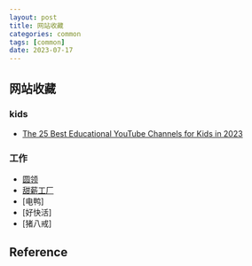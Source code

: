```yaml
---
layout: post
title: 网站收藏
categories: common
tags: [common]
date: 2023-07-17
---
```


## 网站收藏

### kids
+ [The 25 Best Educational YouTube Channels for Kids in 2023](https://www.familyeducation.com/school-learning/study-skills/the-25-best-educational-youtube-channels-for-kids)

### 工作
+ [圆领](http://www.yuanling.com/home)
+ [甜薪工厂]()
+ [电鸭]
+ [好快活]
+ [猪八戒]

## Reference
